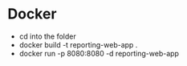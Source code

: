 # Docker
* cd into the folder 
* docker build -t reporting-web-app .
* docker run -p 8080:8080 -d reporting-web-app
    
